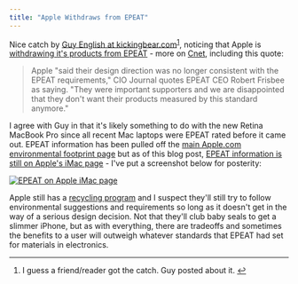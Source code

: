 ```yaml
---
title: "Apple Withdraws from EPEAT"
---
```

<p>Nice catch by <a href="http://kickingbear.com/blog/archives/323">Guy English at kickingbear.com</a><sup id="fnref-20541:1"><a href="#fn-20541:1" rel="footnote">1</a></sup>, noticing that Apple is <a href="http://www.epeat.net/2012/06/news/apple-leaves-epeat/">withdrawing it's products from EPEAT</a> - more on <a href="http://news.cnet.com/8301-13579_3-57468103-37/apple-bows-out-of-program-for-environment-minded-products/">Cnet</a>, including this quote:</p>
<blockquote><p>
  Apple "said their design direction was no longer consistent with the EPEAT requirements," CIO Journal quotes EPEAT CEO Robert Frisbee as saying. "They were important supporters and we are disappointed that they don't want their products measured by this standard anymore."
</p></blockquote>
<p>I agree with Guy in that it's likely something to do with the new Retina MacBook Pro since all recent Mac laptops were EPEAT rated before it came out. EPEAT information has been pulled off the <a href="http://www.apple.com/environment/">main Apple.com environmental footprint page</a> but as of this blog post, <a href="http://www.apple.com/imac/environment.html">EPEAT information is still on Apple's iMac page</a> - I've put a screenshot below for posterity:</p>
<p><a href="https://chrisenns.com/wp-content/uploads/2012/07/EPEAT-on-Apple-iMac-page.png"><img src="https://chrisenns.com/wp-content/uploads/2012/07/EPEAT-on-Apple-iMac-page-600x357.png" alt="EPEAT on Apple iMac page" title="EPEAT on Apple iMac page" class="aligncenter size-large wp-image-20542" /></a></p>
<p>Apple still has a <a href="http://www.apple.com/recycling/">recycling program</a> and I suspect they'll still try to follow environmental suggestions and requirements so long as it doesn't get in the way of a serious design decision. Not that they'll club baby seals to get a slimmer iPhone, but as with everything, there are tradeoffs and sometimes the benefits to a user will outweigh whatever standards that EPEAT had set for materials in electronics.</p>
<div class="footnotes">
<hr />
<ol>
<li id="fn-20541:1">
I guess a friend/reader got the catch. Guy posted about it.&#160;<a href="#fnref-20541:1" rev="footnote">&#8617;</a>
</li>
</ol>
</div>
